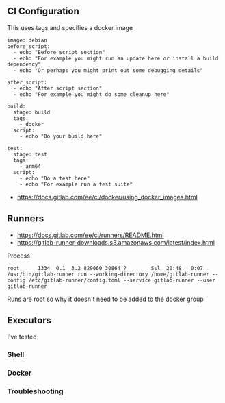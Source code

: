 ## CI Configuration

This uses tags and specifies a docker image

```
image: debian
before_script:
  - echo "Before script section"
  - echo "For example you might run an update here or install a build dependency"
  - echo "Or perhaps you might print out some debugging details"

after_script:
  - echo "After script section"
  - echo "For example you might do some cleanup here"

build:
  stage: build
  tags:
    - docker
  script:
    - echo "Do your build here"

test:
  stage: test
  tags:
    - arm64
  script:
    - echo "Do a test here"
    - echo "For example run a test suite"
```

- https://docs.gitlab.com/ee/ci/docker/using_docker_images.html


## Runners

- https://docs.gitlab.com/ee/ci/runners/README.html 
- https://gitlab-runner-downloads.s3.amazonaws.com/latest/index.html


Process

```
root      1334  0.1  3.2 829060 30864 ?        Ssl  20:48   0:07 /usr/bin/gitlab-runner run --working-directory /home/gitlab-runner --config /etc/gitlab-runner/config.toml --service gitlab-runner --user gitlab-runner
```

Runs are root so why it doesn't need to be added to the docker group

## Executors

I've tested

### Shell

### Docker

### Troubleshooting
